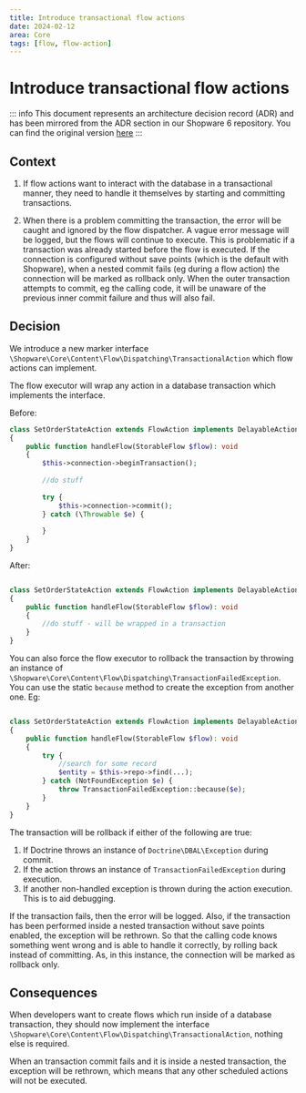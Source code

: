 ```yaml
---
title: Introduce transactional flow actions
date: 2024-02-12
area: Core
tags: [flow, flow-action]
---
```


# Introduce transactional flow actions

::: info
This document represents an architecture decision record (ADR) and has been mirrored from the ADR section in our Shopware 6 repository.
You can find the original version [here](https://github.com/shopware/shopware/blob/trunk/adr/2024-02-11-transactional-flow-actions.md)
:::

## Context
1. If flow actions want to interact with the database in a transactional manner, they need to handle it themselves by starting and committing transactions.

2. When there is a problem committing the transaction, the error will be caught and ignored by the flow dispatcher. A vague error message will be logged, but the flows will continue to execute.
This is problematic if a transaction was already started before the flow is executed. If the connection is configured without save points (which is the default with Shopware), when a nested commit fails (eg during a flow action) the connection will be marked as rollback only.
When the outer transaction attempts to commit, eg the calling code, it will be unaware of the previous inner commit failure and thus will also fail.

## Decision

We introduce a new marker interface `\Shopware\Core\Content\Flow\Dispatching\TransactionalAction` which flow actions can implement.

The flow executor will wrap any action in a database transaction which implements the interface.

Before:

```php
class SetOrderStateAction extends FlowAction implements DelayableAction
{
    public function handleFlow(StorableFlow $flow): void
    {
        $this->connection->beginTransaction();
        
        //do stuff
        
        try {
            $this->connection->commit();
        } catch (\Throwable $e) {
                
        }
    }
}
```

After:

```php

class SetOrderStateAction extends FlowAction implements DelayableAction, TransactionalAction
{
    public function handleFlow(StorableFlow $flow): void
    {        
        //do stuff - will be wrapped in a transaction
    }
}
```

You can also force the flow executor to rollback the transaction by throwing an instance of `\Shopware\Core\Content\Flow\Dispatching\TransactionFailedException`. You can use the static `because` method to create the exception from another one. Eg:

```php

class SetOrderStateAction extends FlowAction implements DelayableAction, TransactionalAction
{
    public function handleFlow(StorableFlow $flow): void
    {        
        try {
            //search for some record
            $entity = $this->repo->find(...);
        } catch (NotFoundException $e) {
            throw TransactionFailedException::because($e);
        }
    }
}
```

The transaction will be rollback if either of the following are true:

1. If Doctrine throws an instance of `Doctrine\DBAL\Exception` during commit.
2. If the action throws an instance of `TransactionFailedException` during execution.
3. If another non-handled exception is thrown during the action execution. This is to aid debugging.

If the transaction fails, then the error will be logged. Also, if the transaction has been performed inside a nested transaction without save points enabled, the exception will be rethrown.
So that the calling code knows something went wrong and is able to handle it correctly, by rolling back instead of committing. As, in this instance, the connection will be marked as rollback only.

## Consequences

When developers want to create flows which run inside of a database transaction, they should now implement the interface `\Shopware\Core\Content\Flow\Dispatching\TransactionalAction`, nothing else is required.

When an transaction commit fails and it is inside a nested transaction, the exception will be rethrown, which means that any other scheduled actions will not be executed.
    
